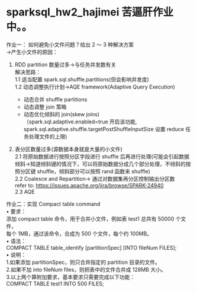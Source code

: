 # sparksql_hw2_hajimei 苦逼肝作业中。。

作业一： 如何避免小文件问题？给出 2 ～ 3 种解决方案<br/>
->产生小文件的原因：<br/>

1. RDD partition 数量过多->与任务并发数有关<br/>解决思路：<br/>
   1.1 适当配置 spark.sql.shuffle.partitions(但会影响并发度)<br/>
   1.2 动态调整执行计划->AQE framework(Adaptive Query Execution)

   - 动态合并 shuffle partitions<br/>
   - 动态调整 join 策略<br/>
   - 动态优化倾斜的 join(skew joins)<br/>
     （spark.sql.adaptive.enabled=true 开启该功能, spark.sql.adaptive.shuffle.targetPostShuffleInputSize 设置 reduce 任务处理文件的上限)<br/>

2. 表分区数量过多(源数据本身就是大量的小文件)<br/>
   2.1 将原始数据进行按照分区字段进行 shuffle 后再进行处理(可能会引起数据倾斜->知道倾斜键的情况下，可以将原始数据分成几个部分处理，不倾斜的按照分区键 shuffle，倾斜部分可以按照 rand 函数来 shuffle)<br/>
   2.2 Coalesce and Repartition-> 通过对数据集再分区控制输出分区数<br/>
   refer to: https://issues.apache.org/jira/browse/SPARK-24940<br/>
   2.3 AQE<br/>

作业二：实现 Compact table command<br/>
• 要求：<br/>
添加 compact table 命令，用于合并小文件，例如表 test1 总共有 50000 个文件，<br/>
每个 1MB，通过该命令，合成为 500 个文件，每个约 100MB。<br/>
• 语法：<br/>
COMPACT TABLE table_identify [partitionSpec] [INTO fileNum FILES];<br/>
• 说明：<br/> 1.如果添加 partitionSpec，则只合并指定的 partition 目录的文件。<br/> 2.如果不加 into fileNum files，则把表中的文件合并成 128MB 大小。<br/> 3.以上两个算附加要求，基本要求只需要完成以下功能：<br/>
COMPACT TABLE test1 INTO 500 FILES;<br/>

